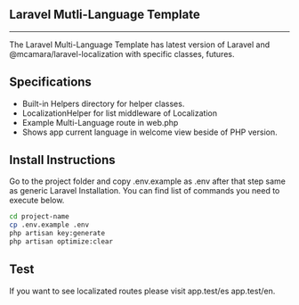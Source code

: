 <div align="left">
	<h2>Laravel Mutli-Language Template</h2>
	<hr />
</div>

The Laravel Multi-Language Template has latest version of Laravel and @mcamara/laravel-localization with specific classes, futures.

## Specifications
- Built-in Helpers directory for helper classes.
- LocalizationHelper for list middleware of Localization
- Example Multi-Language route in web.php
- Shows app current language in welcome view beside of PHP version.

## Install Instructions
Go to the project folder and copy .env.example as .env after that step same as generic Laravel Installation. You can find list of commands you need to execute below.

```bash
cd project-name
cp .env.example .env
php artisan key:generate
php artisan optimize:clear
```

## Test
If you want to see localizated routes please visit app.test/es app.test/en.
